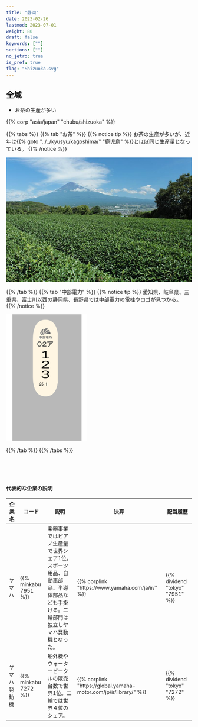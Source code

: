 ```yaml
---
title: "静岡"
date: 2023-02-26
lastmod: 2023-07-01
weight: 80
draft: false
keywords: [""]
sections: [""]
no_jetro: true
is_pref: true
flag: "Shizuoka.svg"
---
```



<div class="main-desciption country-description">
    <h2 class="section-title">全域</h2>
    <ul class="rule-list">
        <li>お茶の生産が多い</li>
    </ul>
    {{% corp "asia/japan" "chubu/shizuoka" %}}
</div>

{{% tabs %}}
{{% tab "お茶" %}}
{{% notice tip %}}
お茶の生産が多いが、近年は{{% goto "../../kyusyu/kagoshima/" "鹿児島" %}}とほぼ同じ生産量となっている。
{{% /notice %}}

<div class="googlemap-if">
<img src="mount_fuji_20120909_b.jpg">
</div>

{{% /tab %}}
{{% tab "中部電力" %}}
{{% notice tip %}}
愛知県、岐阜県、三重県、富士川以西の静岡県、長野県では中部電力の電柱やロゴが見つかる。
{{% /notice %}}

<div class="googlemap-if">
<img src="../../pole/pole-chubu.png" width="220px">
</div>

{{% /tab %}}
{{% /tabs %}}

<div class="container-corp mt-5" id="corp-desc" style="padding-top:50px">
    <h4 class="mb-4">代表的な企業の説明</h4>
    <table class="table table-striped table-bordered">
        <thead class="table-light">
            <tr>
                <th scope="col" class="col-width-2">企業名</th>
                <th scope="col" class="col-width-1">コード</th>
                <th scope="col" class="col-width-7">説明</th>
                <th scope="col" class="col-width-05">決算</th>
                <th scope="col" class="col-width-05">配当履歴</th>
            </tr>
        </thead>
        <tbody class="corp-desc">
            <tr>
                <td>ヤマハ</td>
                <td>{{% minkabu 7951 %}}</td>
                <td>楽器事業ではピアノ生産量で世界シェア1位。スポーツ用品、自動車部品、半導体部品なども手掛ける。二輪部門は独立しヤマハ発動機となった。</td>
                <td>{{% corplink "https://www.yamaha.com/ja/ir/" %}}</td>
                <td>{{% dividend "tokyo" "7951" %}}</td>
            </tr>
            <tr>
                <td>ヤマハ発動機</td>
                <td>{{% minkabu 7272 %}}</td>
                <td>船外機やウォータービークルの販売台数で世界1位。二輪では世界４位のシェア。</td>
                <td>{{% corplink "https://global.yamaha-motor.com/jp/ir/library/" %}}</td>
                <td>{{% dividend "tokyo" "7272" %}}</td>
            </tr>
        </tbody>
    </table>
</div>